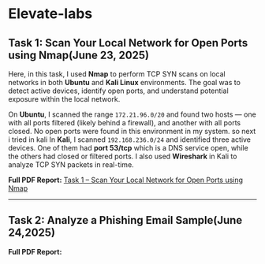# Elevate-labs

## Task 1: Scan Your Local Network for Open Ports using Nmap(June 23, 2025)

Here, in this task, I used **Nmap** to perform TCP SYN scans on local networks in both **Ubuntu** and **Kali Linux** environments. The goal was to detect active devices, identify open ports, and understand potential exposure within the local network.

On **Ubuntu**, I scanned the range `172.21.96.0/20` and found two hosts — one with all ports filtered (likely behind a firewall), and another with all ports closed. No open ports were found in this environment in my system. so next i tried in kali 
In **Kali**, I scanned `192.168.236.0/24` and identified three active devices. One of them had **port 53/tcp** which is a DNS service open, while the others had closed or filtered ports. I also used **Wireshark** in Kali to analyze TCP SYN packets in real-time.

**Full PDF Report:**   [Task 1 – Scan Your Local Network for Open Ports using Nmap](Daily_Task_Documents/Elevate_Labs_Task_1.pdf)

---

## Task 2: Analyze a Phishing Email Sample(June 24,2025)


**Full PDF Report:** 
